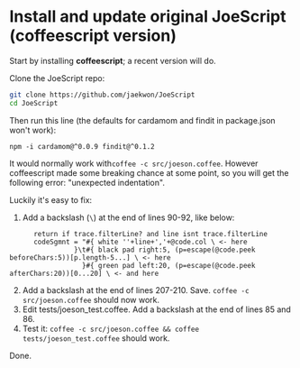 # Install and update original JoeScript (coffeescript version)

Start by installing **coffeescript**; a recent version will do.

Clone the JoeScript repo:

```bash
git clone https://github.com/jaekwon/JoeScript
cd JoeScript
```

Then run this line (the defaults for cardamom and findit in package.json won't work):

`npm -i cardamom@^0.0.9 findit@^0.1.2`

It would normally work with`coffee -c src/joeson.coffee`.
However coffeescript made some breaking chance at some point, 
so you will get the following error: "unexpected indentation".

Luckily it's easy to fix:

1. Add a backslash (`\`) at the end of lines 90-92, like below:
```
      return if trace.filterLine? and line isnt trace.filterLine
      codeSgmnt = "#{ white ''+line+','+@code.col \ <- here
                }\t#{ black pad right:5, (p=escape(@code.peek beforeChars:5))[p.length-5...] \ <- here
                  }#{ green pad left:20, (p=escape(@code.peek afterChars:20))[0...20] \ <- and here
```

2. Add a backslash at the end of lines 207-210. Save. `coffee -c src/joeson.coffee` should now work.
3. Edit tests/joeson_test.coffee. Add a backslash at the end of lines 85 and 86.
4. Test it: `coffee -c src/joeson.coffee && coffee tests/joeson_test.coffee` should work.

Done.
